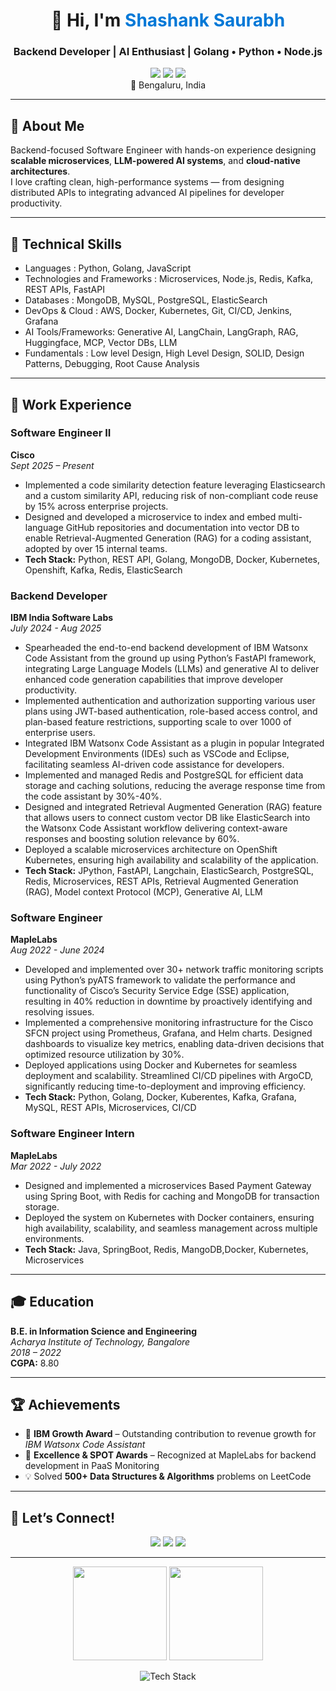 
<!-- Profile Header -->
<h1 align="center">👋 Hi, I'm <span style="color:#0078D7;">Shashank Saurabh</span></h1>
<h3 align="center">Backend Developer | AI Enthusiast | Golang • Python • Node.js</h3>

<p align="center">
  <a href="mailto:shashanksaurabh91@gmail.com"><img src="https://img.shields.io/badge/Email-shashanksaurabh91%40gmail.com-red?logo=gmail"></a>
  <a href="https://www.linkedin.com/in/shashank-saurabh10"><img src="https://img.shields.io/badge/LinkedIn-0077B5?logo=linkedin&logoColor=white"></a>
  <a href="https://leetcode.com/u/shashanksaurabh91/"><img src="https://img.shields.io/badge/LeetCode-FFA116?logo=leetcode&logoColor=white"></a>
  <br>
  📍 Bengaluru, India
</p>

---

## 🚀 About Me

Backend-focused Software Engineer with hands-on experience designing **scalable microservices**, **LLM-powered AI systems**, and **cloud-native architectures**.  
I love crafting clean, high-performance systems — from designing distributed APIs to integrating advanced AI pipelines for developer productivity.

---

## 🧠 Technical Skills

- Languages : Python, Golang, JavaScript
- Technologies and Frameworks : Microservices, Node.js, Redis, Kafka, REST APIs, FastAPI
- Databases : MongoDB, MySQL, PostgreSQL, ElasticSearch
- DevOps & Cloud : AWS, Docker, Kubernetes, Git, CI/CD, Jenkins, Grafana
- AI Tools/Frameworks: Generative AI, LangChain, LangGraph, RAG, Huggingface, MCP, Vector DBs, LLM
- Fundamentals : Low level Design, High Level Design, SOLID, Design Patterns, Debugging, Root Cause Analysis

---

## 💼 Work Experience

### **Software Engineer II**         
**Cisco**      
*Sept 2025 – Present*

- Implemented a code similarity detection feature leveraging Elasticsearch and a custom similarity API, reducing risk of non-compliant code reuse by 15% across enterprise projects.
- Designed and developed a microservice to index and embed multi-language GitHub repositories and documentation into vector DB to enable Retrieval-Augmented Generation (RAG) for a coding assistant, adopted by over 15 internal teams.
- **Tech Stack:** Python, REST API, Golang, MongoDB, Docker, Kubernetes, Openshift, Kafka, Redis, ElasticSearch

### **Backend Developer**
**IBM India Software Labs**     
*July 2024 - Aug 2025*

- Spearheaded the end-to-end backend development of IBM Watsonx Code Assistant from the ground up using Python’s FastAPI framework, integrating Large Language Models (LLMs) and generative AI to deliver enhanced code generation capabilities that improve developer productivity.
- Implemented authentication and authorization supporting various user plans using JWT-based authentication, role-based access control, and plan-based feature restrictions, supporting scale to over 1000 of enterprise users.
- Integrated IBM Watsonx Code Assistant as a plugin in popular Integrated Development Environments (IDEs) such as VSCode and Eclipse, facilitating seamless AI-driven code assistance for developers.
- Implemented and managed Redis and PostgreSQL for efficient data storage and caching solutions, reducing the average response time from the code assistant by 30%-40%.
- Designed and integrated Retrieval Augmented Generation (RAG) feature that allows users to connect custom vector DB like ElasticSearch into the Watsonx Code Assistant workflow delivering context-aware responses and boosting solution relevance by 60%.
- Deployed a scalable microservices architecture on OpenShift Kubernetes, ensuring high availability and scalability of the application.
- **Tech Stack:** JPython, FastAPI, Langchain, ElasticSearch, PostgreSQL, Redis, Microservices, REST APIs, Retrieval Augmented Generation (RAG), Model context Protocol (MCP), Generative AI, LLM

### **Software Engineer**
**MapleLabs**      
*Aug 2022 - June 2024*

- Developed and implemented over 30+ network traffic monitoring scripts using Python’s pyATS framework to validate the performance and functionality of Cisco’s Security Service Edge (SSE) application, resulting in 40% reduction in downtime by proactively identifying and resolving issues.
- Implemented a comprehensive monitoring infrastructure for the Cisco SFCN project using Prometheus, Grafana, and Helm charts. Designed dashboards to visualize key metrics, enabling data-driven decisions that optimized resource utilization by 30%.
- Deployed applications using Docker and Kubernetes for seamless deployment and scalability. Streamlined CI/CD pipelines with ArgoCD, significantly reducing time-to-deployment and improving efficiency.
- **Tech Stack:** Python, Golang, Docker, Kuberentes, Kafka, Grafana, MySQL, REST APIs, Microservices, CI/CD

### **Software Engineer Intern**
**MapleLabs**    
*Mar 2022 - July 2022*

- Designed and implemented a microservices Based Payment Gateway using Spring Boot, with Redis for caching and MongoDB for transaction storage.
- Deployed the system on Kubernetes with Docker containers, ensuring high availability, scalability, and seamless management across multiple environments.
- **Tech Stack:** Java, SpringBoot, Redis, MangoDB,Docker, Kubernetes, Microservices

---

## 🎓 Education   

**B.E. in Information Science and Engineering**     
*Acharya Institute of Technology, Bangalore*  
*2018 – 2022*    
**CGPA:** 8.80   

---

## 🏆 Achievements   

- 🥇 **IBM Growth Award** – Outstanding contribution to revenue growth for *IBM Watsonx Code Assistant*  
- 🌟 **Excellence & SPOT Awards** – Recognized at MapleLabs for backend development in PaaS Monitoring  
- 💡 Solved **500+ Data Structures & Algorithms** problems on LeetCode 

---

## 💬 Let’s Connect!

<p align="center">
  <a href="mailto:shashanksaurabh91@gmail.com"><img src="https://img.shields.io/badge/Email-Me-red?logo=gmail&logoColor=white"></a>
  <a href="https://www.linkedin.com/in/shashank-saurabh10"><img src="https://img.shields.io/badge/LinkedIn-Connect-blue?logo=linkedin&logoColor=white"></a>
  <a href="https://leetcode.com/u/shashanksaurabh91/"><img src="https://img.shields.io/badge/LeetCode-Profile-orange?logo=leetcode&logoColor=white"></a>
</p>

---

<p align="center">
  <img src="https://github-readme-stats.vercel.app/api?username=shashanksaurabh10&show_icons=true&theme=tokyonight&hide_border=true" height="150"/>
  <img src="https://github-readme-streak-stats.herokuapp.com/?user=shashanksaurabh10&theme=tokyonight&hide_border=true" height="150"/>
</p>

<p align="center">
  <img src="https://github-readme-tech-stack.vercel.app/api/cards?title=Tech%20Stack&lineCount=2&theme=tokyonight&line1=python,python,3776AB;golang,golang,00ADD8;javascript,javascript,F7DF1E;fastapi,fastapi,009688;&line2=docker,docker,2496ED;kubernetes,kubernetes,326CE5;aws,aws,FF9900;redis,redis,DC382D;" alt="Tech Stack"/>
</p>
